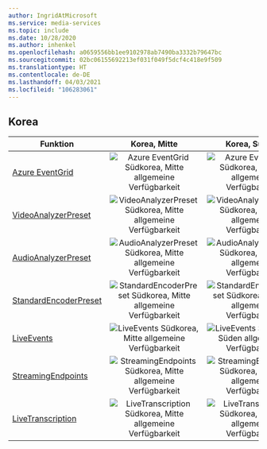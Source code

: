 ```yaml
---
author: IngridAtMicrosoft
ms.service: media-services
ms.topic: include
ms.date: 10/28/2020
ms.author: inhenkel
ms.openlocfilehash: a0659556bb1ee9102978ab7490ba3332b79647bc
ms.sourcegitcommit: 02bc06155692213ef031f049f5dcf4c418e9f509
ms.translationtype: HT
ms.contentlocale: de-DE
ms.lasthandoff: 04/03/2021
ms.locfileid: "106283061"
---
```

<!--Feature availability in region-->
## <a name="korea"></a>Korea

| Funktion | Korea, Mitte | Korea, Süden |
| --- | :---: | :---: |
| [Azure EventGrid](../monitoring/reacting-to-media-services-events.md) |![Azure EventGrid Südkorea, Mitte allgemeine Verfügbarkeit](../media/azure-clouds-regions/ga.svg)  |![Azure EventGrid Südkorea, Süden allgemeine Verfügbarkeit](../media/azure-clouds-regions/ga.svg) |
| [VideoAnalyzerPreset](../analyze-video-audio-files-concept.md) |![VideoAnalyzerPreset Südkorea, Mitte allgemeine Verfügbarkeit](../media/azure-clouds-regions/ga.svg)  | ![VideoAnalyzerPreset Südkorea, Süden allgemeine Verfügbarkeit](../media/azure-clouds-regions/ga.svg) |
| [AudioAnalyzerPreset](../analyze-video-audio-files-concept.md) |![AudioAnalyzerPreset Südkorea, Mitte allgemeine Verfügbarkeit](../media/azure-clouds-regions/ga.svg)  | ![AudioAnalyzerPreset Südkorea, Süden allgemeine Verfügbarkeit](../media/azure-clouds-regions/ga.svg) |
| [StandardEncoderPreset](../encode-concept.md) |![StandardEncoderPreset Südkorea, Mitte allgemeine Verfügbarkeit](../media/azure-clouds-regions/ga.svg)  | ![StandardEncoderPreset Südkorea, Süden allgemeine Verfügbarkeit](../media/azure-clouds-regions/ga.svg) |
| [LiveEvents](../stream-live-streaming-concept.md) |![LiveEvents Südkorea, Mitte allgemeine Verfügbarkeit](../media/azure-clouds-regions/ga.svg)  | ![LiveEvents Südkorea, Süden allgemeine Verfügbarkeit](../media/azure-clouds-regions/ga.svg) |
| [StreamingEndpoints](../stream-streaming-endpoint-concept.md) |![StreamingEndpoints Südkorea, Mitte allgemeine Verfügbarkeit](../media/azure-clouds-regions/ga.svg) | ![StreamingEndpoints Südkorea, Süden allgemeine Verfügbarkeit](../media/azure-clouds-regions/ga.svg) |
| [LiveTranscription](../live-event-live-transcription-how-to.md) |![LiveTranscription Südkorea, Mitte allgemeine Verfügbarkeit](../media/azure-clouds-regions/ga.svg) |![LiveTranscription Südkorea, Süden allgemeine Verfügbarkeit](../media/azure-clouds-regions/ga.svg) |

